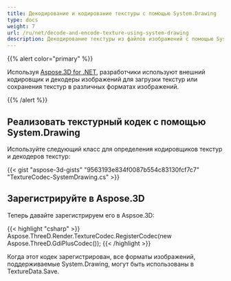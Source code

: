 ```yaml
---
title: Декодирование и кодирование текстуры с помощью System.Drawing
type: docs
weight: 7
url: /ru/net/decode-and-encode-texture-using-system-drawing
description: Декодирование текстуры из файлов изображений с помощью System.Drawing
---
```

{{% alert color="primary" %}}

Используя [Aspose.3D for .NET](https://products.aspose.com/3d/net/), разработчики используют внешний кодировщик и декодеры изображений для загрузки текстур или сохранения текстур в различных форматах изображений.

{{% /alert %}}

##  **Реализовать текстурный кодек с помощью System.Drawing**

Используйте следующий класс для определения кодировщиков текстур и декодеров текстур:

{{< gist "aspose-3d-gists" "9563193e834f0087b554c83130fcf7c7" "TextureCodec-SystemDrawing.cs" >}}


##  **Зарегистрируйте в Aspose.3D**

Теперь давайте зарегистрируем его в Aspsoe.3D:

{{< highlight "csharp" >}}
    Aspose.ThreeD.Render.TextureCodec.RegisterCodec(new Aspose.ThreeD.GdiPlusCodec());
{{< /highlight >}}


Когда этот кодек зарегистрирован, все форматы изображений, поддерживаемые System.Drawing, могут быть использованы в TextureData.Save.

